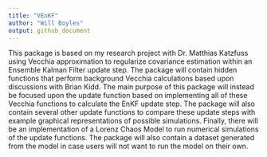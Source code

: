 ```yaml
---
title: "VEnKF"
author: "Will Boyles"
output: github_document
---
```



This package is based on my research project with Dr. Matthias Katzfuss using Vecchia approximation to regularize covariance estimation within an Ensemble Kalman Filter update step. The package will contain hidden functions that perform background Vecchia calculations based upon discussions with Brian Kidd. The main purpose of this package will instead be focused upon the update function based on implementing all of these Vecchia functions to calculate the EnKF update step. The package will also contain several other update functions to compare these update steps with example graphical representations of possible simulations. Finally, there will be an implementation of a Lorenz Chaos Model to run numerical simulations of the update functions. The package will also contain a dataset generated from the model in case users will not want to run the model on their own. 